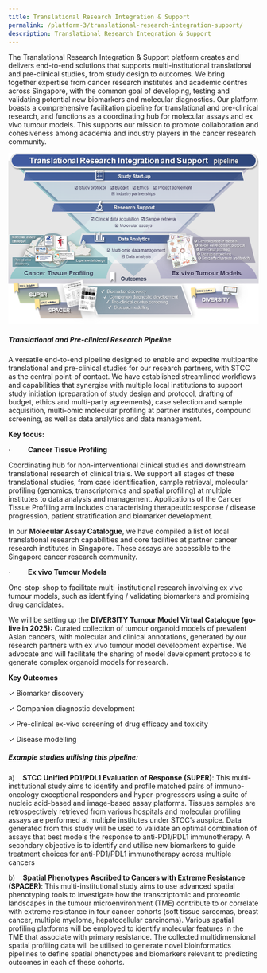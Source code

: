 ```yaml
---
title: Translational Research Integration & Support
permalink: /platform-3/translational-research-integration-support/
description: Translational Research Integration & Support
---
```

The Translational Research Integration & Support platform creates and delivers end-to-end solutions that supports multi-institutional translational and pre-clinical studies, from study design to outcomes. We bring together expertise from cancer research institutes and academic centres across Singapore, with the common goal of developing, testing and validating potential new biomarkers and molecular diagnostics. Our platform boasts a comprehensive facilitation pipeline for translational and pre-clinical research, and functions as a coordinating hub for molecular assays and ex vivo tumour models. This supports our mission to promote collaboration and cohesiveness among academia and industry players in the cancer research community.

![Translational and Pre-clinical Research Pipeline](/images/pf3_chart.png)

##### **Translational and Pre-clinical Research Pipeline**

A versatile end-to-end pipeline designed to enable and expedite multipartite translational and pre-clinical studies for our research partners, with STCC as the central point-of contact. We have established streamlined workflows and capabilities that synergise with multiple local institutions to support study initiation (preparation of study design and protocol, drafting of budget, ethics and multi-party agreements), case selection and sample acquisition, multi-omic molecular profiling at partner institutes, compound screening, as well as data analytics and data management.

**Key focus:**

·         **Cancer Tissue Profiling**

Coordinating hub for non-interventional clinical studies and downstream translational research of clinical trials. We support all stages of these translational studies, from case identification, sample retrieval, molecular profiling (genomics, transcriptomics and spatial profiling) at multiple institutes to data analysis and management. Applications of the Cancer Tissue Profiling arm includes characterising therapeutic response / disease progression, patient stratification and biomarker development.

In our **Molecular Assay Catalogue**, we have compiled a list of local translational research capabilities and core facilities at partner cancer research institutes in Singapore. These assays are accessible to the Singapore cancer research community.

·         **Ex vivo Tumour Models**

One-stop-shop to facilitate multi-institutional research involving ex vivo tumour models, such as identifying / validating biomarkers and promising drug candidates.

We will be setting up the **DIVERSITY Tumour Model Virtual Catalogue (go-live in 2025):** Curated collection of tumour organoid models of prevalent Asian cancers, with molecular and clinical annotations, generated by our research partners with ex vivo tumour model development expertise. We advocate and will facilitate the sharing of model development protocols to generate complex organoid models for research.

**Key Outcomes**

 &#10003; Biomarker discovery
 
&#10003; Companion diagnostic development

&#10003; Pre-clinical ex-vivo screening of drug efficacy and toxicity

&#10003; Disease modelling

##### **Example studies utilising this pipeline:**

a)    **STCC Unified PD1/PDL1 Evaluation of Response (SUPER)**: This multi-institutional study aims to identify and profile matched pairs of immuno-oncology exceptional responders and hyper-progressors using a suite of nucleic acid-based and image-based assay platforms. Tissues samples are retrospectively retrieved from various hospitals and molecular profiling assays are performed at multiple institutes under STCC’s auspice. Data generated from this study will be used to validate an optimal combination of assays that best models the response to anti-PD1/PDL1 immunotherapy. A secondary objective is to identify and utilise new biomarkers to guide treatment choices for anti-PD1/PDL1 immunotherapy across multiple cancers

b)    **Spatial Phenotypes Ascribed to Cancers with Extreme Resistance (SPACER)**: This multi-institutional study aims to use advanced spatial phenotyping tools to investigate how the transcriptomic and proteomic landscapes in the tumour microenvironment (TME) contribute to or correlate with extreme resistance in four cancer cohorts (soft tissue sarcomas, breast cancer, multiple myeloma, hepatocellular carcinoma). Various spatial profiling platforms will be employed to identify molecular features in the TME that associate with primary resistance. The collected multidimensional spatial profiling data will be utilised to generate novel bioinformatics pipelines to define spatial phenotypes and biomarkers relevant to predicting outcomes in each of these cohorts.
